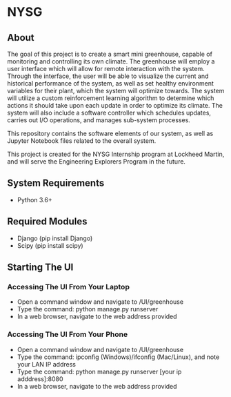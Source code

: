 # NYSG

## About
The goal of this project is to create a smart mini greenhouse, capable of monitoring and controlling its own climate. The greenhouse will employ a user interface which will allow for remote interaction with the system. Through the interface, the user will be able to visualize the current and historical performance of the system, as well as set healthy environment variables for their plant, which the system will optimize towards. The system will utilize a custom reinforcement learning algorithm to determine which actions it should take upon each update in order to optimize its climate. The system will also include a software controller which schedules updates, carries out I/O operations, and manages sub-system processes.

This repository contains the software elements of our system, as well as Jupyter Notebook files related to the overall system.

This project is created for the NYSG Internship program at Lockheed Martin, and will serve the Engineering Explorers Program in the future.

## System Requirements
- Python 3.6+

## Required Modules
- Django (pip install Django)
- Scipy (pip install scipy)

## Starting The UI
### Accessing The UI From Your Laptop
- Open a command window and navigate to /UI/greenhouse
- Type the command: python manage.py runserver
- In a web browser, navigate to the web address provided

### Accessing The UI From Your Phone
- Open a command window and navigate to /UI/greenhouse
- Type the command: ipconfig (Windows)/ifconfig (Mac/Linux), and note your LAN IP address
- Type the command: python manage.py runserver [your ip adddress]:8080
- In a web browser, navigate to the web address provided